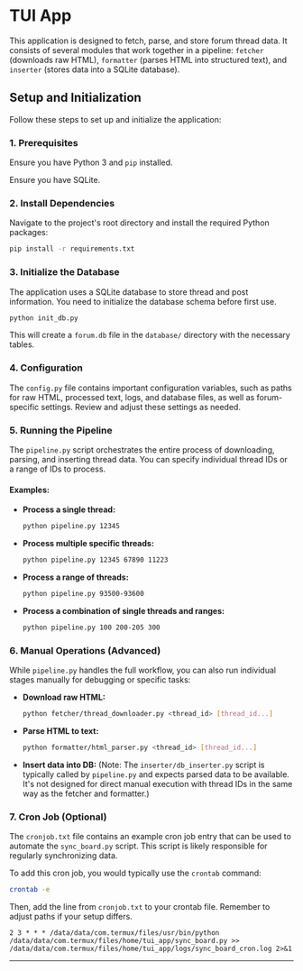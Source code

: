 # TUI App

This application is designed to fetch, parse, and store forum thread data. It consists of several modules that work together in a pipeline: `fetcher` (downloads raw HTML), `formatter` (parses HTML into structured text), and `inserter` (stores data into a SQLite database).

## Setup and Initialization

Follow these steps to set up and initialize the application:

### 1. Prerequisites

Ensure you have Python 3 and `pip` installed.

Ensure you have SQLite.

### 2. Install Dependencies

Navigate to the project's root directory and install the required Python packages:

```bash
pip install -r requirements.txt
```

### 3. Initialize the Database

The application uses a SQLite database to store thread and post information. You need to initialize the database schema before first use.

```bash
python init_db.py
```

This will create a `forum.db` file in the `database/` directory with the necessary tables.

### 4. Configuration

The `config.py` file contains important configuration variables, such as paths for raw HTML, processed text, logs, and database files, as well as forum-specific settings. Review and adjust these settings as needed.

### 5. Running the Pipeline

The `pipeline.py` script orchestrates the entire process of downloading, parsing, and inserting thread data. You can specify individual thread IDs or a range of IDs to process.

#### Examples:

- **Process a single thread:**
  ```bash
  python pipeline.py 12345
  ```

- **Process multiple specific threads:**
  ```bash
  python pipeline.py 12345 67890 11223
  ```

- **Process a range of threads:**
  ```bash
  python pipeline.py 93500-93600
  ```

- **Process a combination of single threads and ranges:**
  ```bash
  python pipeline.py 100 200-205 300
  ```

### 6. Manual Operations (Advanced)

While `pipeline.py` handles the full workflow, you can also run individual stages manually for debugging or specific tasks:

- **Download raw HTML:**
  ```bash
  python fetcher/thread_downloader.py <thread_id> [thread_id...]
  ```

- **Parse HTML to text:**
  ```bash
  python formatter/html_parser.py <thread_id> [thread_id...]
  ```

- **Insert data into DB:**
  (Note: The `inserter/db_inserter.py` script is typically called by `pipeline.py` and expects parsed data to be available. It's not designed for direct manual execution with thread IDs in the same way as the fetcher and formatter.)

### 7. Cron Job (Optional)

The `cronjob.txt` file contains an example cron job entry that can be used to automate the `sync_board.py` script. This script is likely responsible for regularly synchronizing data.

To add this cron job, you would typically use the `crontab` command:

```bash
crontab -e
```
Then, add the line from `cronjob.txt` to your crontab file. Remember to adjust paths if your setup differs.

```
2 3 * * * /data/data/com.termux/files/usr/bin/python /data/data/com.termux/files/home/tui_app/sync_board.py >> /data/data/com.termux/files/home/tui_app/logs/sync_board_cron.log 2>&1
```

---
